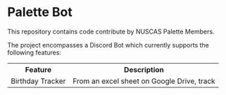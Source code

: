 # Palette Bot

This repository contains code contribute by NUSCAS Palette Members. 

The project encompasses a Discord Bot which currently supports the following features:

<table>
<tr>
    <th>Feature</th>
    <th>Description</th>
</tr>
<tr>
    <td>Birthday Tracker</td>
    <td>From an excel sheet on Google Drive, track </td>
</tr>
</table>